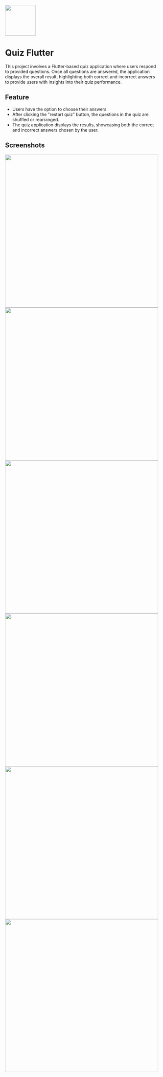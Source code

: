 <img src="https://github.com/zeo18/Quiz_flutterr/assets/90707486/ccf1302b-38be-472f-84ac-38f05341598b"  height="100">

<h1>Quiz Flutter</h1>

<p>This project involves a Flutter-based quiz application where users respond to provided questions. Once all questions are answered, the application displays the overall result, highlighting both correct and incorrect answers to provide users with insights into their quiz performance.</p>


<h2>Feature</h2>
<ul>
  <li>Users have the option to choose their answers </li>
  <li>After clicking the "restart quiz" button, the questions in the quiz are shuffled or rearranged.</li>
  <li>The quiz application displays the results, showcasing both the correct and incorrect answers chosen by the user.</li>
</ul>

<h2>Screenshots</h2>
<img src="https://github.com/zeo18/Quiz_flutterr/assets/90707486/e9a8ec62-11b3-4ce5-acd3-de0fd4a65ba4"  height="500">
<img src="https://github.com/zeo18/Quiz_flutterr/assets/90707486/ff938c57-8ef3-45e0-b863-b1c59f036c63"  height="500">
<img src="https://github.com/zeo18/Quiz_flutterr/assets/90707486/638154e1-2e46-48ef-af36-b7903626b857"  height="500">
<img src="https://github.com/zeo18/Quiz_flutterr/assets/90707486/9ec69003-c906-414a-82a8-93324ef4e4a2"  height="500">
<img src="https://github.com/zeo18/Quiz_flutterr/assets/90707486/3e4c619c-3866-4896-86d9-456a8779481a"  height="500">
<img src="https://github.com/zeo18/Quiz_flutterr/assets/90707486/e4dec0e8-3753-4396-ae16-4e191d0638aa"  height="500">




